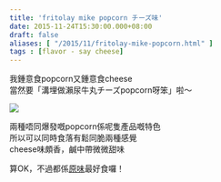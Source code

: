 ```yaml
---
title: 'fritolay mike popcorn チーズ味'
date: 2015-11-24T15:30:00.000+08:00
draft: false
aliases: [ "/2015/11/fritolay-mike-popcorn.html" ]
tags : [flavor - say cheese]
---
```


我鍾意食popcorn又鍾意食cheese  
當然要「溝埋做瀨尿牛丸チーズpopcorn呀笨」啦～  

![](/images/fritolaymikecheese.jpg)

兩種唔同爆發嘅popcorn係呢隻產品嘅特色  
所以可以同時食落有鬆同脆兩種感覺  
cheese味頗香，鹹中帶微微甜味  
  
算OK，不過都係[原味](https://hidie.net/mikepopcorn/)最好食囉！
